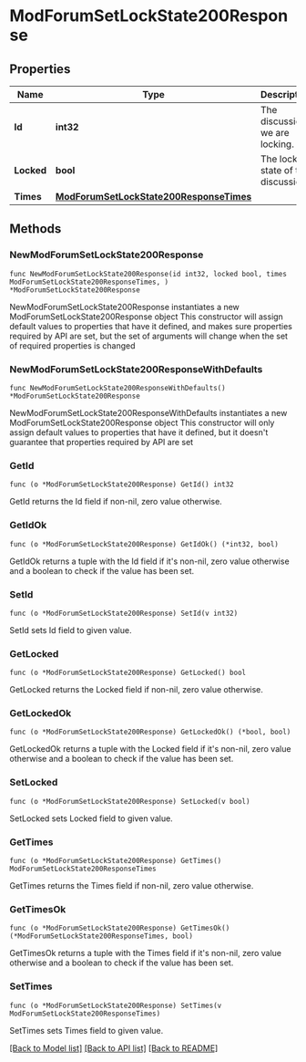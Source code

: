 # ModForumSetLockState200Response

## Properties

Name | Type | Description | Notes
------------ | ------------- | ------------- | -------------
**Id** | **int32** | The discussion we are locking. | [default to null]
**Locked** | **bool** | The locked state of the discussion. | [default to null]
**Times** | [**ModForumSetLockState200ResponseTimes**](ModForumSetLockState200ResponseTimes.md) |  | 

## Methods

### NewModForumSetLockState200Response

`func NewModForumSetLockState200Response(id int32, locked bool, times ModForumSetLockState200ResponseTimes, ) *ModForumSetLockState200Response`

NewModForumSetLockState200Response instantiates a new ModForumSetLockState200Response object
This constructor will assign default values to properties that have it defined,
and makes sure properties required by API are set, but the set of arguments
will change when the set of required properties is changed

### NewModForumSetLockState200ResponseWithDefaults

`func NewModForumSetLockState200ResponseWithDefaults() *ModForumSetLockState200Response`

NewModForumSetLockState200ResponseWithDefaults instantiates a new ModForumSetLockState200Response object
This constructor will only assign default values to properties that have it defined,
but it doesn't guarantee that properties required by API are set

### GetId

`func (o *ModForumSetLockState200Response) GetId() int32`

GetId returns the Id field if non-nil, zero value otherwise.

### GetIdOk

`func (o *ModForumSetLockState200Response) GetIdOk() (*int32, bool)`

GetIdOk returns a tuple with the Id field if it's non-nil, zero value otherwise
and a boolean to check if the value has been set.

### SetId

`func (o *ModForumSetLockState200Response) SetId(v int32)`

SetId sets Id field to given value.


### GetLocked

`func (o *ModForumSetLockState200Response) GetLocked() bool`

GetLocked returns the Locked field if non-nil, zero value otherwise.

### GetLockedOk

`func (o *ModForumSetLockState200Response) GetLockedOk() (*bool, bool)`

GetLockedOk returns a tuple with the Locked field if it's non-nil, zero value otherwise
and a boolean to check if the value has been set.

### SetLocked

`func (o *ModForumSetLockState200Response) SetLocked(v bool)`

SetLocked sets Locked field to given value.


### GetTimes

`func (o *ModForumSetLockState200Response) GetTimes() ModForumSetLockState200ResponseTimes`

GetTimes returns the Times field if non-nil, zero value otherwise.

### GetTimesOk

`func (o *ModForumSetLockState200Response) GetTimesOk() (*ModForumSetLockState200ResponseTimes, bool)`

GetTimesOk returns a tuple with the Times field if it's non-nil, zero value otherwise
and a boolean to check if the value has been set.

### SetTimes

`func (o *ModForumSetLockState200Response) SetTimes(v ModForumSetLockState200ResponseTimes)`

SetTimes sets Times field to given value.



[[Back to Model list]](../README.md#documentation-for-models) [[Back to API list]](../README.md#documentation-for-api-endpoints) [[Back to README]](../README.md)


